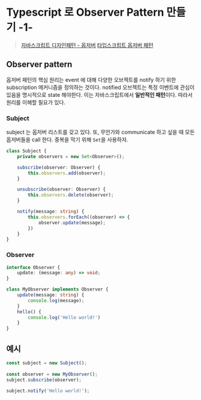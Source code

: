 # Typescript 로 Observer Pattern 만들기 -1-

> [자바스크립트 디자인패턴 - 옵저버](https://wanago.io/2020/01/20/javascript-design-patterns-observer-typescript/)
> [타입스크립트 옵저버 패턴](https://medium.com/@pagalvin/implement-the-observer-pattern-in-typescript-f0d4b05807f0)

## Observer pattern

옵저버 패턴의 핵심 원리는 event 에 대해 다양한 오브젝트를 notify 하기 위한 subscription 메커니즘을 정의하는 것이다.
notified 오브젝트는 특정 이벤트에 관심이 있음을 명시적으로 state 해야한다. 이는 자바스크립트에서 **일반적인 패턴**이다.
따라서 원리를 이해할 필요가 있다.

### Subject

subject 는 옵저버 리스트를 갖고 있다. 또, 무언가와 communicate 하고 싶을 때 모든 옵저버들을 call 한다.
중복을 막기 위해 `Set`을 사용하자.

```ts
class Subject {
    private observers = new Set<Observer>();

    subscribe(observer: Observer) {
        this.observers.add(observer);
    }

    unsubscribe(observer: Observer) {
        this.observers.delete(observer);
    }

    notify(message: string) {
        this.observers.forEach((observer) => {
            observer.update(message);
        })
    }
}
```

### Observer

```ts
interface Observer {
    update: (message: any) => void;
}
```

```ts
class MyObserver implements Observer {
    update(message: string) {
        console.log(message);
    }
    hello() {
        console.log('Hello world!')
    }
}
```

## 예시

```ts
const subject = new Subject();
 
const observer = new MyObserver();
subject.subscribe(observer);
 
subject.notify('Hello world!');
```
